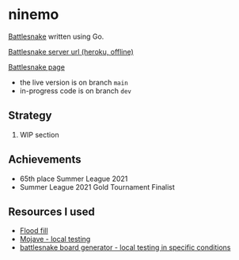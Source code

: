 # ninemo
[Battlesnake](https://play.battlesnake.com/) written using Go.

[Battlesnake server url (heroku, offline)](https://ninemo-bot.herokuapp.com/)

[Battlesnake page](https://play.battlesnake.com/u/tenmo/ninemo/)

- the live version is on branch `main`
- in-progress code is on branch `dev`

## Strategy
1. WIP section

## Achievements
- 65th place Summer League 2021
- Summer League 2021 Gold Tournament Finalist

## Resources I used

- [Flood fill](https://en.wikipedia.org/wiki/Flood_fill#Moving_the_recursion_into_a_data_structure)
- [Mojave - local testing](https://github.com/smallsco/mojave)
- [battlesnake board generator - local testing in specific conditions](https://github.com/Nettogrof/battle-snake-board-generator)
